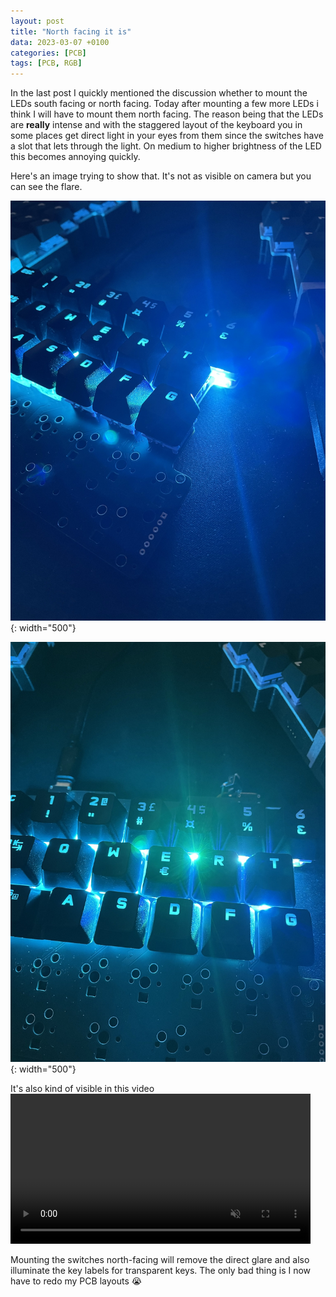 ```yaml
---
layout: post
title: "North facing it is"
data: 2023-03-07 +0100
categories: [PCB]
tags: [PCB, RGB]
---
```


In the last post I quickly mentioned the discussion whether to mount the LEDs south facing or north facing. Today after mounting a few more LEDs i think I will have to mount them north facing. The reason being that the LEDs are **really** intense and with the staggered layout of the keyboard you in some places get direct light in your eyes from them since the switches have a slot that lets through the light. On medium to higher brightness of the LED this becomes annoying quickly.

Here's an image trying to show that. It's not as visible on camera but you can see the flare.

![](/assets/img/230307/IMG_1768.JPEG){: width="500"}

![](/assets/img/230307/IMG_1769.JPEG){: width="500"}


It's also kind of visible in this video
<video muted controls loop autoplay width="480">
    <source src="../../assets/img/230306/rgb-test.mp4" type="video/mp4">
</video>

Mounting the switches north-facing will remove the direct glare and also illuminate the key labels for transparent keys. The only bad thing is I now have to redo my PCB layouts 😭
